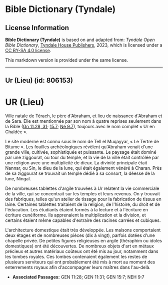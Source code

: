 # Bible Dictionary (Tyndale)

## License Information

**Bible Dictionary (Tyndale)** is based on and adapted from: _Tyndale Open Bible Dictionary_, [Tyndale House Publishers](https://tyndaleopenresources.com/), 2023, which is licensed under a [CC BY-SA 4.0 license](https://creativecommons.org/licenses/by-sa/4.0/legalcode.en).

This markdown version is provided under the same license.



--------------------------------

## Ur (Lieu) (id: 806153)

UR (Lieu)
=========

Ville natale de Térach, le père d'Abraham, et lieu de naissance d'Abraham et de Sara. Elle est mentionnée par son nom à quatre reprises seulement dans la Bible ([Gn 11\.28, 31](https://ref.ly/Gen11:28,Gen11:31); [15\.7](https://ref.ly/Gen15:7); [Né 9\.7](https://ref.ly/Neh9:7)), toujours avec le nom complet « Ur en Chaldée ».

Le site moderne est connu sous le nom de Tell el Muqayyar, « Le Tertre de Bitume ». Les fouilles archéologiques révèlent qu'Abraham venait d'une grande ville, cultivée, sophistiquée et puissante. Le paysage était dominé par une ziggourat, ou tour du temple, et la vie de la ville était contrôlée par une religion avec une multiplicité de dieux. La divinité principale était Nannar, ou Sin, le dieu de la lune, qui était également vénéré à Charan. Près de sa ziggourat se trouvait un temple dédié à sa consort, la déesse de la lune, Ningal.

De nombreuses tablettes d'argile trouvées à Ur relatent la vie commerciale de la ville, qui se concentrait sur les temples et leurs revenus. On y trouvait des fabriques, telles qu'un atelier de tissage pour la fabrication de tissus en laine. Certaines tablettes traitaient de la religion, de l'histoire, du droit et de l'éducation. Les étudiants étaient formés à la lecture et à l'écriture en écriture cunéiforme. Ils apprenaient la multiplication et la division, et certains étaient même capables d'extraire des racines carrées et cubiques.

L'architecture domestique était très développée. Les maisons comportaient deux étages et de nombreuses pièces (dix à vingt), parfois dotées d'une chapelle privée. De petites figures religieuses en argile (théraphim ou idoles domestiques) ont été découvertes. De nombreux objets d'art en métaux précieux et autres matériaux coûteux ont été mis au jour, notamment dans les tombes royales. Ces tombes contenaient également les restes de plusieurs serviteurs qui ont probablement été mis à mort au moment des enterrements royaux afin d'accompagner leurs maîtres dans l'au\-delà.

* **Associated Passages:** GEN 11:28; GEN 11:31; GEN 15:7; NEH 9:7

